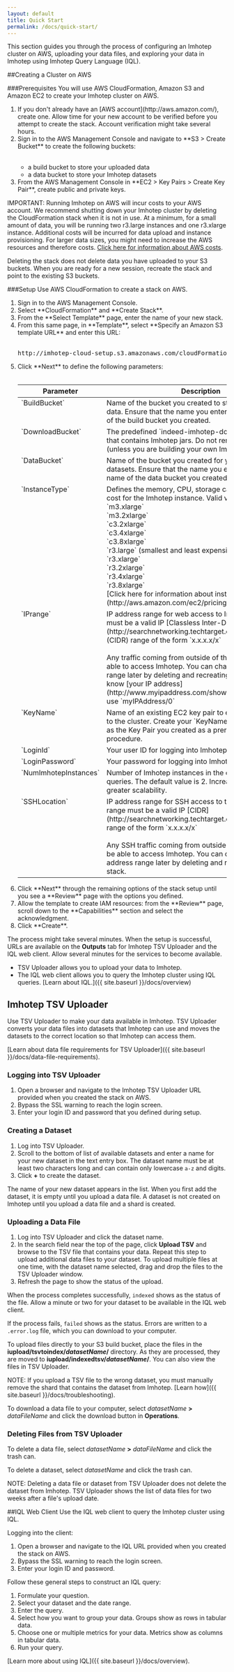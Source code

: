 ```yaml
---
layout: default
title: Quick Start
permalink: /docs/quick-start/
---
```


This section guides you through the process of configuring an Imhotep cluster on AWS, uploading your data files, and exploring your data in Imhotep using Imhotep Query Language (IQL).

##Creating a Cluster on AWS

###Prerequisites
You will use AWS CloudFormation, Amazon S3 and Amazon EC2 to create your Imhotep cluster on AWS.
<ol>
  <li>If you don't already have an [AWS account](http://aws.amazon.com/), create one. Allow time for your new account to be verified before you attempt to create the stack. Account verification might take several hours.</li>
  <li>Sign in to the AWS Management Console and navigate to **S3 > Create Bucket** to create the following buckets:<br><br></li>
<ul>
<li>a build bucket to store your uploaded data</li>
<li>a data bucket to store your Imhotep datasets</li>
</ul>
<li>From the AWS Management Console in **EC2 > Key Pairs > Create Key Pair**, create public and private keys.</li>
</ol>

IMPORTANT: Running Imhotep on AWS will incur costs to your AWS account. We recommend shutting down your Imhotep cluster by deleting the CloudFormation stack when it is not in use. At a minimum, for a small amount of data, you will be running two r3.large instances and one r3.xlarge instance. Additional costs will be incurred for data upload and instance provisioning. For larger data sizes, you might need to increase the AWS resources and therefore costs. [Click here for information about AWS costs](http://aws.amazon.com/ec2/pricing/).

Deleting the stack does not delete data you have uploaded to your S3 buckets. When you are ready for a new session, recreate the stack and point to the existing S3 buckets.


###Setup
Use AWS CloudFormation to create a stack on AWS.
<ol>
  <li>Sign in to the AWS Management Console. </li>
  <li>Select **CloudFormation** and **Create Stack**.</li>
  <li>From the **Select Template** page, enter the name of your new stack.</li>
  <li>From this same page, in **Template**, select **Specify an Amazon S3 template URL** and enter this URL:<br><br>
  <pre>http://imhotep-cloud-setup.s3.amazonaws.com/cloudFormation_cluster_launch.json</pre></li>
  <li>Click **Next** to define the following parameters:
 <br><br></li>
<table>
  <thead>
  <th>Parameter</th>
  <th>Description</th>
  </thead>
  <tbody>
   <tr>
    <td valign="top">`BuildBucket`</td>
    <td valign="top">Name of the bucket you created to store your uploaded data. Ensure that the name you enter matches the name of the build bucket you created.</td>
  </tr>
    <tr>
    <td valign="top">`DownloadBucket`</td>
    <td valign="top">The predefined `indeed-imhotep-downloads` bucket that contains Imhotep jars. Do not rename this parameter (unless you are building your own Imhotep images).</td>
  </tr>
  <tr>
    <td valign="top">`DataBucket`</td>
    <td valign="top">Name of the bucket you created for your Imhotep datasets. Ensure that the name you enter matches the name of the data bucket you created.</td>
  </tr>
<tr>
    <td valign="top">`InstanceType`</td>
    <td valign="top">Defines the memory, CPU, storage capacity, and hourly cost for the Imhotep instance. Valid values include:<br> `m3.xlarge`<br>`m3.2xlarge`<br>`c3.2xlarge`<br>`c3.4xlarge`<br>`c3.8xlarge`<br>`r3.large` (smallest and least expensive)<br>`r3.xlarge`<br>`r3.2xlarge`<br>`r3.4xlarge`<br>`r3.8xlarge`<br>[Click here for information about instance costs](http://aws.amazon.com/ec2/pricing/).</td>
  </tr>
  <tr>
    <td valign="top">`IPrange`</td>
     <td valign="top">IP address range for web access to Imhotep. The range must be a valid IP [Classless Inter-Domain Routing](http://searchnetworking.techtarget.com/definition/CIDR) (CIDR) range of the form `x.x.x.x/x`<br><br>Any traffic coming from outside of this range won't be able to access Imhotep. You can change the IP address range later by deleting and recreating your stack. If you know [your IP address](http://www.myipaddress.com/show-my-ip-address/), use `myIPAddress/0`</td>
  </tr>
  <tr>
    <td valign="top">`KeyName`</td>
    <td valign="top">Name of an existing EC2 key pair to enable SSH access to the cluster. Create your `KeyName` in the same region as the Key Pair you created as a prerequisite to this procedure. </td>
  </tr>
    <tr>
    <td valign="top">`LoginId`</td>
    <td valign="top">Your user ID for logging into Imhotep. </td>
  </tr>
  <tr>
    <td valign="top">`LoginPassword`</td>
    <td valign="top">Your password for logging into Imhotep. </td>
  </tr>
  <tr>
    <td valign="top">`NumImhotepInstances`</td>
    <td valign="top">Number of Imhotep instances in the cluster that service queries. The default value is 2. Increase this number for greater scalability.</td>
  </tr>
  <tr>
    <td valign="top">`SSHLocation`</td>
    <td valign="top">IP address range for SSH access to the cluster. The range must be a valid IP [CIDR](http://searchnetworking.techtarget.com/definition/CIDR) range of the form `x.x.x.x/x`<br><br>Any SSH traffic coming from outside of this range won't be able to access Imhotep. You can change the IP address range later by deleting and recreating your stack.</td>
  </tr>
  </tbody>
</table>

  <li>Click **Next** through the remaining options of the stack setup until you see a **Review** page with the options you defined.</li>
  <li>Allow the template to create IAM resources: from the **Review** page, scroll down to the **Capabilities** section and select the acknowledgment.</li>
  <li>Click **Create**. </li>
  </ol>
  
The process might take several minutes. When the setup is successful, URLs are available on the **Outputs** tab for Imhotep TSV Uploader and the IQL web client. Allow several minutes for the services to become available.

* TSV Uploader allows you to upload your data to Imhotep. 
* The IQL web client allows you to query the Imhotep cluster using IQL queries. [Learn about IQL.]({{ site.baseurl }}/docs/overview)

## Imhotep TSV Uploader

Use TSV Uploader to make your data available in Imhotep. TSV Uploader converts your data files into datasets that Imhotep can use and moves the datasets to the correct location so that Imhotep can access them. 

[Learn about data file requirements for TSV Uploader]({{ site.baseurl }}/docs/data-file-requirements).

### Logging into TSV Uploader
1. Open a browser and navigate to the Imhotep TSV Uploader URL provided when you created the stack on AWS.
2. Bypass the SSL warning to reach the login screen.
3. Enter your login ID and password that you defined during setup.

### Creating a Dataset
1. Log into TSV Uploader. 
2. Scroll to the bottom of list of available datasets and enter a name for your new dataset in the text entry box. The dataset name must be at least two characters long and can contain only lowercase `a-z` and digits.
2. Click **+** to create the dataset.

The name of your new dataset appears in the list. When you first add the dataset, it is empty until you upload a data file. A dataset is not created on Imhotep until you upload a data file and a shard is created.

### Uploading a Data File
1. Log into TSV Uploader and click the dataset name.
2. In the search field near the top of the page, click **Upload TSV** and browse to the TSV file that contains your data. Repeat this step to upload additional data files to your dataset. To upload multiple files at one time, with the dataset name selected, drag and drop the files to the TSV Uploader window.
3. Refresh the page to show the status of the upload.

When the process completes successfully, `indexed` shows as the status of the file. Allow a minute or two for your dataset to be available in the IQL web client. 

If the process fails, `failed` shows as the status. Errors are written to a `.error.log` file, which you can download to your computer. 

To upload files directly to your S3 build bucket, place the files in the **iupload/tsvtoindex/*datasetName*/** directory. As they are processed, they are moved to **iupload/indexedtsv/*datasetName*/**. You can also view the files in TSV Uploader.

NOTE: If you upload a TSV file to the wrong dataset, you must manually remove the shard that contains the dataset from Imhotep. [Learn how]({{ site.baseurl }}/docs/troubleshooting). 

To download a data file to your computer, select *datasetName* **>** *dataFileName* and click the download button in **Operations**. 


### Deleting Files from TSV Uploader
To delete a data file, select *datasetName* **>** *dataFileName* and click the trash can. 

To delete a dataset, select *datasetName* and click the trash can.

NOTE: Deleting a data file or dataset from TSV Uploader does not delete the dataset from Imhotep. TSV Uploader shows the list of data files for two weeks after a file's upload date.

##IQL Web Client
Use the IQL web client to query the Imhotep cluster using IQL. 

Logging into the client:

1. Open a browser and navigate to the IQL URL provided when you created the stack on AWS.
2. Bypass the SSL warning to reach the login screen.
3. Enter your login ID and password.

Follow these general steps to construct an IQL query:

1. Formulate your question.
2. Select your dataset and the date range.
3. Enter the query.
4. Select how you want to group your data. Groups show as rows in tabular data.
5. Choose one or multiple metrics for your data. Metrics show as columns in tabular data.
6. Run your query.

[Learn more about using IQL]({{ site.baseurl }}/docs/overview).

